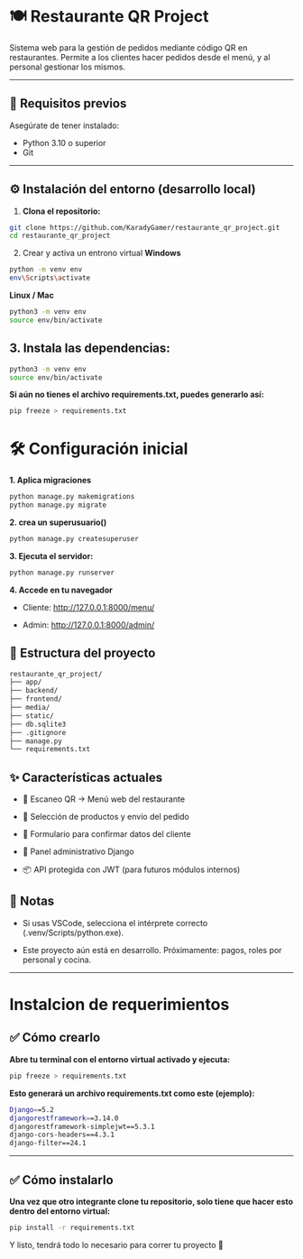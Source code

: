# 🍽️ Restaurante QR Project

Sistema web para la gestión de pedidos mediante código QR en restaurantes. Permite a los clientes hacer pedidos desde el menú, y al personal gestionar los mismos.

---

## 🚀 Requisitos previos

Asegúrate de tener instalado:

- Python 3.10 o superior
- Git

---

## ⚙️ Instalación del entorno (desarrollo local)

1. **Clona el repositorio:**

```bash
git clone https://github.com/KaradyGamer/restaurante_qr_project.git
cd restaurante_qr_project
```
2. Crear y activa un entrono virtual
**Windows**
```bash
python -m venv env
env\Scripts\activate
```
**Linux / Mac**
```bash
python3 -m venv env
source env/bin/activate
```
## 3. Instala las dependencias:
```bash
python3 -m venv env
source env/bin/activate
```
**Si aún no tienes el archivo requirements.txt, puedes generarlo así:**
```bash
pip freeze > requirements.txt
```
# 🛠️ Configuración inicial
**1. Aplica migraciones**
```bash
python manage.py makemigrations
python manage.py migrate
```
**2. crea un superusuario()**
```bash
python manage.py createsuperuser
```
**3. Ejecuta el servidor:**
```bash
python manage.py runserver
```
**4. Accede en tu navegador**

- Cliente: http://127.0.0.1:8000/menu/

- Admin: http://127.0.0.1:8000/admin/

## 📁 Estructura del proyecto
```bash
restaurante_qr_project/
├── app/
├── backend/
├── frontend/
├── media/
├── static/
├── db.sqlite3
├── .gitignore
├── manage.py
└── requirements.txt
```
## ✨ Características actuales
- 📱 Escaneo QR → Menú web del restaurante

- 🛒 Selección de productos y envío del pedido

- 🧾 Formulario para confirmar datos del cliente

- 🔐 Panel administrativo Django

- 📦 API protegida con JWT (para futuros módulos internos)

## 📌 Notas
- Si usas VSCode, selecciona el intérprete correcto (.venv/Scripts/python.exe).

- Este proyecto aún está en desarrollo. Próximamente: pagos, roles por personal y cocina.

---

# Instalcion de requerimientos

## ✅ Cómo crearlo
**Abre tu terminal con el entorno virtual activado y ejecuta:**
```bash
pip freeze > requirements.txt
```
**Esto generará un archivo requirements.txt como este (ejemplo):**
```bash
Django==5.2
djangorestframework==3.14.0
djangorestframework-simplejwt==5.3.1
django-cors-headers==4.3.1
django-filter==24.1
```
---
## ✅ Cómo instalarlo
**Una vez que otro integrante clone tu repositorio, solo tiene que hacer esto dentro del entorno virtual:**
```bash
pip install -r requirements.txt
```
Y listo, tendrá todo lo necesario para correr tu proyecto 🎯
